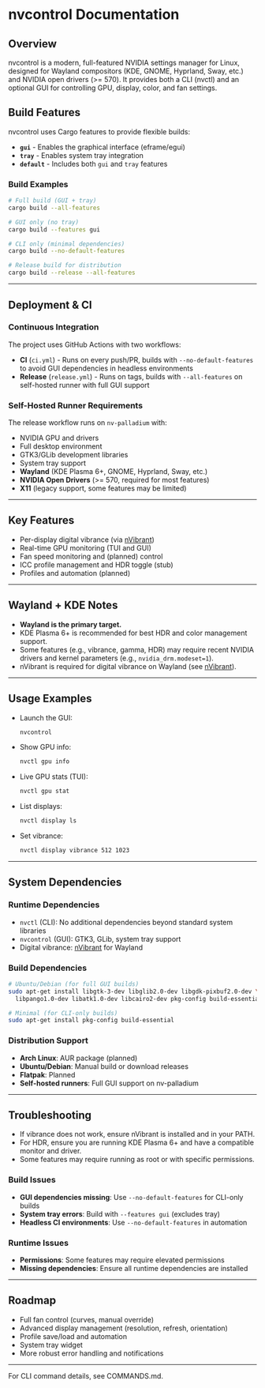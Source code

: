 # nvcontrol Documentation

## Overview

nvcontrol is a modern, full-featured NVIDIA settings manager for Linux, designed for Wayland compositors (KDE, GNOME, Hyprland, Sway, etc.) and NVIDIA open drivers (>= 570). It provides both a CLI (nvctl) and an optional GUI for controlling GPU, display, color, and fan settings.

## Build Features

nvcontrol uses Cargo features to provide flexible builds:

- **`gui`** - Enables the graphical interface (eframe/egui)
- **`tray`** - Enables system tray integration
- **`default`** - Includes both `gui` and `tray` features

### Build Examples
```sh
# Full build (GUI + tray)
cargo build --all-features

# GUI only (no tray)
cargo build --features gui

# CLI only (minimal dependencies)
cargo build --no-default-features

# Release build for distribution
cargo build --release --all-features
```

---

## Deployment & CI

### Continuous Integration
The project uses GitHub Actions with two workflows:

- **CI** (`ci.yml`) - Runs on every push/PR, builds with `--no-default-features` to avoid GUI dependencies in headless environments
- **Release** (`release.yml`) - Runs on tags, builds with `--all-features` on self-hosted runner with full GUI support

### Self-Hosted Runner Requirements
The release workflow runs on `nv-palladium` with:
- NVIDIA GPU and drivers
- Full desktop environment 
- GTK3/GLib development libraries
- System tray support
- **Wayland** (KDE Plasma 6+, GNOME, Hyprland, Sway, etc.)
- **NVIDIA Open Drivers** (>= 570, required for most features)
- **X11** (legacy support, some features may be limited)

---

## Key Features
- Per-display digital vibrance (via [nVibrant](https://github.com/Tremeschin/nVibrant))
- Real-time GPU monitoring (TUI and GUI)
- Fan speed monitoring and (planned) control
- ICC profile management and HDR toggle (stub)
- Profiles and automation (planned)

---

## Wayland + KDE Notes
- **Wayland is the primary target.**
- KDE Plasma 6+ is recommended for best HDR and color management support.
- Some features (e.g., vibrance, gamma, HDR) may require recent NVIDIA drivers and kernel parameters (e.g., `nvidia_drm.modeset=1`).
- nVibrant is required for digital vibrance on Wayland (see [nVibrant](https://github.com/Tremeschin/nVibrant)).

---

## Usage Examples

- Launch the GUI:
  ```sh
  nvcontrol
  ```
- Show GPU info:
  ```sh
  nvctl gpu info
  ```
- Live GPU stats (TUI):
  ```sh
  nvctl gpu stat
  ```
- List displays:
  ```sh
  nvctl display ls
  ```
- Set vibrance:
  ```sh
  nvctl display vibrance 512 1023
  ```

---

## System Dependencies

### Runtime Dependencies
- `nvctl` (CLI): No additional dependencies beyond standard system libraries
- `nvcontrol` (GUI): GTK3, GLib, system tray support
- Digital vibrance: [nVibrant](https://github.com/Tremeschin/nVibrant) for Wayland

### Build Dependencies
```sh
# Ubuntu/Debian (for full GUI builds)
sudo apt-get install libgtk-3-dev libglib2.0-dev libgdk-pixbuf2.0-dev \
  libpango1.0-dev libatk1.0-dev libcairo2-dev pkg-config build-essential

# Minimal (for CLI-only builds)
sudo apt-get install pkg-config build-essential
```

### Distribution Support
- **Arch Linux**: AUR package (planned)
- **Ubuntu/Debian**: Manual build or download releases
- **Flatpak**: Planned
- **Self-hosted runners**: Full GUI support on nv-palladium

---

## Troubleshooting
- If vibrance does not work, ensure nVibrant is installed and in your PATH.
- For HDR, ensure you are running KDE Plasma 6+ and have a compatible monitor and driver.
- Some features may require running as root or with specific permissions.

### Build Issues
- **GUI dependencies missing**: Use `--no-default-features` for CLI-only builds
- **System tray errors**: Build with `--features gui` (excludes tray)
- **Headless CI environments**: Use `--no-default-features` in automation

### Runtime Issues
- **Permissions**: Some features may require elevated permissions
- **Missing dependencies**: Ensure all runtime dependencies are installed

---

## Roadmap
- Full fan control (curves, manual override)
- Advanced display management (resolution, refresh, orientation)
- Profile save/load and automation
- System tray widget
- More robust error handling and notifications

---

For CLI command details, see COMMANDS.md.
